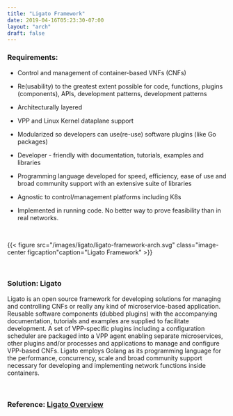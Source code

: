 ```yaml
---
title: "Ligato Framework"
date: 2019-04-16T05:23:30-07:00
layout: "arch"
draft: false
---
```


### Requirements:

* Control and management of container-based VNFs (CNFs)

* Re(usability) to the greatest extent possible for code, functions, plugins (components), APIs, development patterns, development patterns

* Architecturally layered

* VPP and Linux Kernel dataplane support

* Modularized so developers can use(re-use) software plugins (like Go packages) 

* Developer - friendly with documentation, tutorials, examples and libraries

* Programming language developed for speed, efficiency, ease of use and broad community support with an extensive suite of libraries

* Agnostic to control/management platforms including K8s

* Implemented in running code. No better way to prove feasibility than in real networks.

<br />

{{< figure src="/images/ligato/ligato-framework-arch.svg" class="image-center figcaption"caption="Ligato Framework" >}}

<br />

### Solution: Ligato

Ligato is an open source framework for developing solutions for managing and controlling CNFs or really any kind of microservice-based application. Reusable software components (dubbed plugins) with the accompanying documentation, tutorials and examples are supplied to facilitate development. A set of VPP-specific plugins including a configuration scheduler are packaged into a VPP agent enabling separate microservices, other plugins and/or processes and applications to manage and configure VPP-based CNFs. Ligato employs Golang as its programming language for the  performance, concurrency, scale and broad community support necessary for developing and implementing network functions inside containers. 

<br />

### Reference: [Ligato Overview](http://docs.ligato.io/en/latest/intro/overview/)



